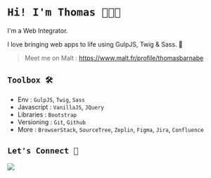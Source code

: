 # **`Hi! I'm Thomas 👨🏻‍💻`**

I'm a Web Integrator.

I love bringing web apps to life using GulpJS, Twig & Sass. 🌱

> Meet me on Malt : https://www.malt.fr/profile/thomasbarnabe

## **`Toolbox 🛠`**

- Env : `GulpJS`, `Twig`, `Sass`
- Javascript : `VanillaJS`, `JQuery`
- Libraries : `Bootstrap`
- Versioning : `Git`, `Github`
- More : `BrowserStack`, `SourceTree`, `Zeplin`, `Figma`, `Jira`, `Confluence`

## **`Let's Connect 🔗`**

[![](https://img.shields.io/badge/linkedin-%230077B5.svg?&style=for-the-badge&logo=linkedin&logoColor=white0e76a8)](https://www.linkedin.com/in/thomasbarnab%C3%A9/)
